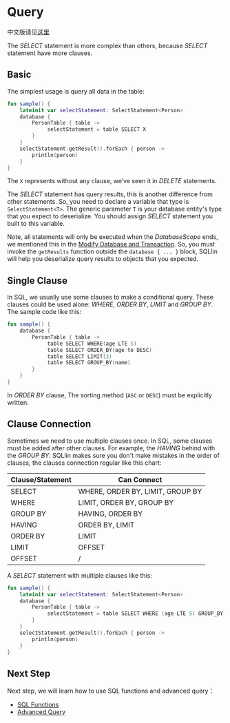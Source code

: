 # Query

中文版请见[这里](query-cn.md)

The _SELECT_ statement is more complex than others, because _SELECT_ statement have more clauses.

## Basic

The simplest usage is query all data in the table:

```kotlin
fun sample() {
    lateinit var selectStatement: SelectStatement<Person>
    database {
        PersonTable { table ->
             selectStatement = table SELECT X
        }
    }
    selectStatement.getResult().forEach { person ->
        println(person)
    }
}
```
The `X` represents without any clause, we’ve seen it in _DELETE_ statements.

The _SELECT_ statement has query results, this is another difference from other statements. So, you need to declare a variable that
type is `SelectStatement<T>`. The generic parameter `T` is your database entity's type that you expect to deserialize. You should assign _SELECT_ statement you built to this variable.

Note, all statements will only be executed when the _DatabaseScope_ ends, we mentioned this in the [Modify Database and Transaction](modify-database-and-transaction.md).
So, you must invoke the `getResults` function outside the `database { ... }` block, SQLlin will help you deserialize query results to objects that you expected.

## Single Clause

In SQL, we usually use some clauses to make a conditional query. These clauses could be used alone: _WHERE_, _ORDER BY_, _LIMIT_ and 
_GROUP BY_. The sample code like this:

```kotlin
fun sample() {
    database {
        PersonTable { table ->
             table SELECT WHERE(age LTE 5)
             table SELECT ORDER_BY(age to DESC)
             table SELECT LIMIT(3)
             table SELECT GROUP_BY(name)
        }
    }
}
```

In _ORDER BY_ clause, The sorting method (`ASC` or `DESC`) must be explicitly written.

## Clause Connection

Sometimes we need to use multiple clauses once. In SQL, some clauses must be added after other clauses. For example, the _HAVING_ behind with
the _GROUP BY_. SQLlin makes sure you don't make mistakes in the order of clauses, the clauses connection regular like this chart: 

|Clause/Statement| Can Connect                      |
|---|----------------------------------|
|SELECT| WHERE, ORDER BY, LIMIT, GROUP BY |
|WHERE| LIMIT, ORDER BY, GROUP BY        |
|GROUP BY| HAVING, ORDER BY                 |
|HAVING| ORDER BY, LIMIT                  |
|ORDER BY| LIMIT                            |
|LIMIT| OFFSET                           |
|OFFSET| /                                |

A _SELECT_ statement with multiple clauses like this:

```kotlin
fun sample() {
    lateinit var selectStatement: SelectStatement<Person>
    database {
        PersonTable { table ->
             selectStatement = table SELECT WHERE (age LTE 5) GROUP_BY age HAVING (upper(name) EQ "TOM") ORDER_BY (age to DESC) LIMIT 2 OFFSET 1
        }
    }
    selectStatement.getResult().forEach { person ->
        println(person)
    }
}
```

## Next Step

Next step, we will learn how to use SQL functions and advanced query：

- [SQL Functions](sql-functions.md)
- [Advanced Query](advanced-query.md)